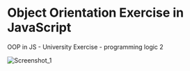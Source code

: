 # Object Orientation Exercise in JavaScript
 OOP in JS - University Exercise - programming logic 2
 
![Screenshot_1](https://user-images.githubusercontent.com/88904256/187601399-49f2c15f-54c9-404d-bbbc-ce7ea2808192.png)
